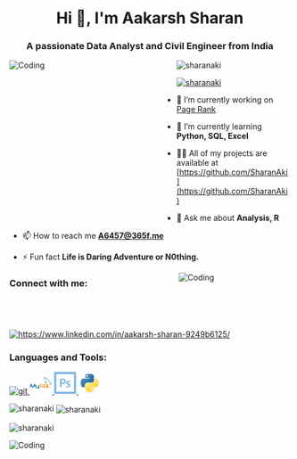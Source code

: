 <h1 align="center">Hi 👋, I'm Aakarsh Sharan</h1>
<h3 align="center">A passionate Data Analyst and Civil Engineer from India</h3>

<img   alt="Coding" width = "300" height = "300" align = "left" src="https://camo.githubusercontent.com/5ddf73ad3a205111cf8c686f687fc216c2946a75005718c8da5b837ad9de78c9/68747470733a2f2f7468756d62732e6766796361742e636f6d2f4576696c4e657874446576696c666973682d736d616c6c2e676966">
<p align="left"> <img src="https://komarev.com/ghpvc/?username=sharanaki&label=Profile%20views&color=0e75b6&style=flat" alt="sharanaki" /> </p>

<p align="left"> <a href="https://github.com/ryo-ma/github-profile-trophy"><img src="https://github-profile-trophy.vercel.app/?username=sharanaki" alt="sharanaki" /></a> </p>

- 🔭 I’m currently working on [Page Rank](https://github.com/SharanAki/Page-Rank)

- 🌱 I’m currently learning **Python, SQL, Excel**

- 👨‍💻 All of my projects are available at [https://github.com/SharanAki](https://github.com/SharanAki)

- 💬 Ask me about **Analysis, R**

- 📫 How to reach me **A6457@365f.me**

- ⚡ Fun fact **Life is Daring Adventure or N0thing.**
<img   alt="Coding" width = "200" height = "100" align = "right" src="https://wallpaperaccess.com/full/314838.jpg">
<h3 align="left">Connect with me:</h3>
<p align="left">
<a href="https://linkedin.com/in/https://www.linkedin.com/in/aakarsh-sharan-9249b6125/" target="blank"><img align="center" src="https://raw.githubusercontent.com/rahuldkjain/github-profile-readme-generator/master/src/images/icons/Social/linked-in-alt.svg" alt="https://www.linkedin.com/in/aakarsh-sharan-9249b6125/" height="30" width="40" /></a>
</p>

<h3 align="left">Languages and Tools:</h3>
<p align="left"> <a href="https://git-scm.com/" target="_blank" rel="noreferrer"> <img src="https://www.vectorlogo.zone/logos/git-scm/git-scm-icon.svg" alt="git" width="40" height="40"/> </a> <a href="https://www.mysql.com/" target="_blank" rel="noreferrer"> <img src="https://raw.githubusercontent.com/devicons/devicon/master/icons/mysql/mysql-original-wordmark.svg" alt="mysql" width="40" height="40"/> </a> <a href="https://www.photoshop.com/en" target="_blank" rel="noreferrer"> <img src="https://raw.githubusercontent.com/devicons/devicon/master/icons/photoshop/photoshop-line.svg" alt="photoshop" width="40" height="40"/> </a> <a href="https://www.python.org" target="_blank" rel="noreferrer"> <img src="https://raw.githubusercontent.com/devicons/devicon/master/icons/python/python-original.svg" alt="python" width="40" height="40"/> </a> </p>

<p><img align="left" src="https://github-readme-stats.vercel.app/api/top-langs?username=sharanaki&show_icons=true&locale=en&layout=compact" alt="sharanaki" /></p>

<p>&nbsp;<img align="center" src="https://github-readme-stats.vercel.app/api?username=sharanaki&show_icons=true&locale=en" alt="sharanaki" /></p>

<p><img align="center" src="https://github-readme-streak-stats.herokuapp.com/?user=sharanaki&" alt="sharanaki" /></p>
<img   alt="Coding" width = "1500" height = "10" class = "center" src="https://r4.wallpaperflare.com/wallpaper/662/667/693/planet-space-wallpaper-0fb522ac7ea64c4b95ac587231d1c4d4.jpg"> 
